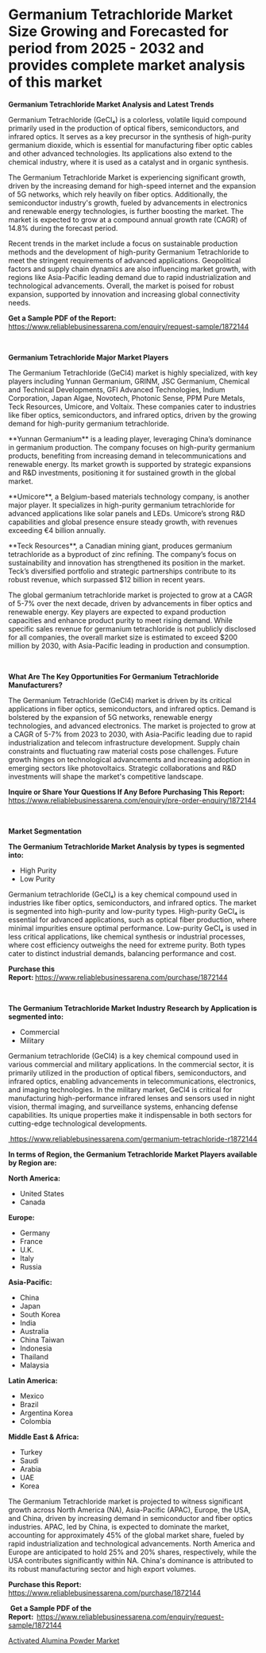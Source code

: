 <p><h1>Germanium Tetrachloride Market Size Growing and Forecasted for period from 2025 - 2032 and provides complete market analysis of this market</h1></p><p><strong>Germanium Tetrachloride Market Analysis and Latest Trends</strong></p>
<p><p>Germanium Tetrachloride (GeCl₄) is a colorless, volatile liquid compound primarily used in the production of optical fibers, semiconductors, and infrared optics. It serves as a key precursor in the synthesis of high-purity germanium dioxide, which is essential for manufacturing fiber optic cables and other advanced technologies. Its applications also extend to the chemical industry, where it is used as a catalyst and in organic synthesis.</p><p>The Germanium Tetrachloride Market is experiencing significant growth, driven by the increasing demand for high-speed internet and the expansion of 5G networks, which rely heavily on fiber optics. Additionally, the semiconductor industry's growth, fueled by advancements in electronics and renewable energy technologies, is further boosting the market. The market is expected to grow at a compound annual growth rate (CAGR) of 14.8% during the forecast period.</p><p>Recent trends in the market include a focus on sustainable production methods and the development of high-purity Germanium Tetrachloride to meet the stringent requirements of advanced applications. Geopolitical factors and supply chain dynamics are also influencing market growth, with regions like Asia-Pacific leading demand due to rapid industrialization and technological advancements. Overall, the market is poised for robust expansion, supported by innovation and increasing global connectivity needs.</p></p>
<p><strong>Get a Sample PDF of the Report:&nbsp;</strong> <a href="https://www.reliablebusinessarena.com/enquiry/request-sample/1872144?utm_campaign=1912&utm_medium=2&utm_source=Github&utm_content=ia&utm_term=25012025&utm_id=germanium-tetrachloride">https://www.reliablebusinessarena.com/enquiry/request-sample/1872144</a></p>
<p>&nbsp;</p>
<p><strong>Germanium Tetrachloride Major Market Players</strong></p>
<p><p>The Germanium Tetrachloride (GeCl4) market is highly specialized, with key players including Yunnan Germanium, GRINM, JSC Germanium, Chemical and Technical Developments, GFI Advanced Technologies, Indium Corporation, Japan Algae, Novotech, Photonic Sense, PPM Pure Metals, Teck Resources, Umicore, and Voltaix. These companies cater to industries like fiber optics, semiconductors, and infrared optics, driven by the growing demand for high-purity germanium tetrachloride.</p><p>**Yunnan Germanium** is a leading player, leveraging China’s dominance in germanium production. The company focuses on high-purity germanium products, benefiting from increasing demand in telecommunications and renewable energy. Its market growth is supported by strategic expansions and R&D investments, positioning it for sustained growth in the global market.</p><p>**Umicore**, a Belgium-based materials technology company, is another major player. It specializes in high-purity germanium tetrachloride for advanced applications like solar panels and LEDs. Umicore’s strong R&D capabilities and global presence ensure steady growth, with revenues exceeding €4 billion annually.</p><p>**Teck Resources**, a Canadian mining giant, produces germanium tetrachloride as a byproduct of zinc refining. The company’s focus on sustainability and innovation has strengthened its position in the market. Teck’s diversified portfolio and strategic partnerships contribute to its robust revenue, which surpassed $12 billion in recent years.</p><p>The global germanium tetrachloride market is projected to grow at a CAGR of 5-7% over the next decade, driven by advancements in fiber optics and renewable energy. Key players are expected to expand production capacities and enhance product purity to meet rising demand. While specific sales revenue for germanium tetrachloride is not publicly disclosed for all companies, the overall market size is estimated to exceed $200 million by 2030, with Asia-Pacific leading in production and consumption.</p></p>
<p>&nbsp;</p>
<p><strong>What Are The Key Opportunities For Germanium Tetrachloride Manufacturers?</strong></p>
<p><p>The Germanium Tetrachloride (GeCl4) market is driven by its critical applications in fiber optics, semiconductors, and infrared optics. Demand is bolstered by the expansion of 5G networks, renewable energy technologies, and advanced electronics. The market is projected to grow at a CAGR of 5-7% from 2023 to 2030, with Asia-Pacific leading due to rapid industrialization and telecom infrastructure development. Supply chain constraints and fluctuating raw material costs pose challenges. Future growth hinges on technological advancements and increasing adoption in emerging sectors like photovoltaics. Strategic collaborations and R&D investments will shape the market's competitive landscape.</p></p>
<p><strong>Inquire or Share Your Questions If Any Before Purchasing This Report:</strong> <a href="https://www.reliablebusinessarena.com/enquiry/pre-order-enquiry/1872144?utm_campaign=1912&utm_medium=2&utm_source=Github&utm_content=ia&utm_term=25012025&utm_id=germanium-tetrachloride">https://www.reliablebusinessarena.com/enquiry/pre-order-enquiry/1872144</a></p>
<p>&nbsp;</p>
<p><strong>Market Segmentation</strong></p>
<p><strong>The Germanium Tetrachloride Market Analysis by types is segmented into:</strong></p>
<p><ul><li>High Purity</li><li>Low Purity</li></ul></p>
<p><p>Germanium tetrachloride (GeCl₄) is a key chemical compound used in industries like fiber optics, semiconductors, and infrared optics. The market is segmented into high-purity and low-purity types. High-purity GeCl₄ is essential for advanced applications, such as optical fiber production, where minimal impurities ensure optimal performance. Low-purity GeCl₄ is used in less critical applications, like chemical synthesis or industrial processes, where cost efficiency outweighs the need for extreme purity. Both types cater to distinct industrial demands, balancing performance and cost.</p></p>
<p><strong>Purchase this Report:&nbsp;</strong><a href="https://www.reliablebusinessarena.com/purchase/1872144?utm_campaign=1912&utm_medium=2&utm_source=Github&utm_content=ia&utm_term=25012025&utm_id=germanium-tetrachloride">https://www.reliablebusinessarena.com/purchase/1872144</a></p>
<p>&nbsp;</p>
<p><strong>The Germanium Tetrachloride Market Industry Research by Application is segmented into:</strong></p>
<p><ul><li>Commercial</li><li>Military</li></ul></p>
<p><p>Germanium tetrachloride (GeCl4) is a key chemical compound used in various commercial and military applications. In the commercial sector, it is primarily utilized in the production of optical fibers, semiconductors, and infrared optics, enabling advancements in telecommunications, electronics, and imaging technologies. In the military market, GeCl4 is critical for manufacturing high-performance infrared lenses and sensors used in night vision, thermal imaging, and surveillance systems, enhancing defense capabilities. Its unique properties make it indispensable in both sectors for cutting-edge technological developments.</p></p>
<p><a href="https://www.reliablebusinessarena.com/germanium-tetrachloride-r1872144?utm_campaign=1912&utm_medium=2&utm_source=Github&utm_content=ia&utm_term=25012025&utm_id=germanium-tetrachloride">&nbsp;https://www.reliablebusinessarena.com/germanium-tetrachloride-r1872144</a></p>
<p><strong>In terms of Region, the Germanium Tetrachloride Market Players available by Region are:</strong></p>
<p>
    <p> <strong> North America: </strong>
        <ul>
            <li>United States</li>
            <li>Canada</li>
        </ul>
        </p> 
    <p> <strong> Europe: </strong>
        <ul>
            <li>Germany</li>
            <li>France</li>
            <li>U.K.</li>
            <li>Italy</li>
            <li>Russia</li>
        </ul>
        </p> 
    <p> <strong> Asia-Pacific: </strong>
        <ul>
            <li>China</li>
            <li>Japan</li>
            <li>South Korea</li>
            <li>India</li>
            <li>Australia</li>
            <li>China Taiwan</li>
            <li>Indonesia</li>
            <li>Thailand</li>
            <li>Malaysia</li>
        </ul>
        </p> 
    <p> <strong> Latin America: </strong>
        <ul>
            <li>Mexico</li>
            <li>Brazil</li>
            <li>Argentina Korea</li>
            <li>Colombia</li>
        </ul>
        </p> 
    <p> <strong> Middle East & Africa: </strong>
        <ul>
            <li>Turkey</li>
            <li>Saudi</li>
            <li>Arabia</li>
            <li>UAE</li>
            <li>Korea</li>
        </ul>
    </p>
    </p>
<p><p>The Germanium Tetrachloride market is projected to witness significant growth across North America (NA), Asia-Pacific (APAC), Europe, the USA, and China, driven by increasing demand in semiconductor and fiber optics industries. APAC, led by China, is expected to dominate the market, accounting for approximately 45% of the global market share, fueled by rapid industrialization and technological advancements. North America and Europe are anticipated to hold 25% and 20% shares, respectively, while the USA contributes significantly within NA. China's dominance is attributed to its robust manufacturing sector and high export volumes.</p></p>
<p><strong>Purchase this Report: </strong><a href="https://www.reliablebusinessarena.com/purchase/1872144?utm_campaign=1912&utm_medium=2&utm_source=Github&utm_content=ia&utm_term=25012025&utm_id=germanium-tetrachloride">https://www.reliablebusinessarena.com/purchase/1872144</a></p>
<p>&nbsp;<strong>Get a Sample PDF of the Report:&nbsp;&nbsp;</strong><a href="https://www.reliablebusinessarena.com/enquiry/request-sample/1872144?utm_campaign=1912&utm_medium=2&utm_source=Github&utm_content=ia&utm_term=25012025&utm_id=germanium-tetrachloride">https://www.reliablebusinessarena.com/enquiry/request-sample/1872144</a></p>
<p><strong></strong></p>
<p><p><a href="https://github.com/prosalinda88/Market-Research-Report-List-7/blob/main/activated-alumina-powder-market.md?utm_campaign=1912&utm_medium=2&utm_source=Github&utm_content=ia&utm_term=25012025&utm_id=germanium-tetrachloride">Activated Alumina Powder Market</a></p></p>